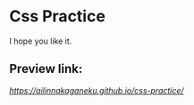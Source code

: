 # Css Practice

I hope you like it.

## Preview link: 

_https://ailinnakaganeku.github.io/css-practice/_
